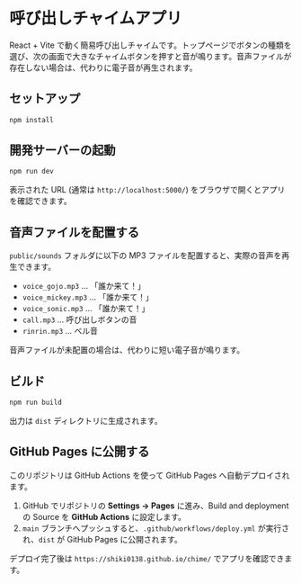 # 呼び出しチャイムアプリ

React + Vite で動く簡易呼び出しチャイムです。トップページでボタンの種類を選び、次の画面で大きなチャイムボタンを押すと音が鳴ります。音声ファイルが存在しない場合は、代わりに電子音が再生されます。

## セットアップ

```bash
npm install
```

## 開発サーバーの起動

```bash
npm run dev
```

表示された URL (通常は `http://localhost:5000/`) をブラウザで開くとアプリを確認できます。

## 音声ファイルを配置する

`public/sounds` フォルダに以下の MP3 ファイルを配置すると、実際の音声を再生できます。

- `voice_gojo.mp3` … 「誰か来て！」
- `voice_mickey.mp3` … 「誰か来て！」
- `voice_sonic.mp3` … 「誰か来て！」
- `call.mp3` … 呼び出しボタンの音
- `rinrin.mp3` … ベル音

音声ファイルが未配置の場合は、代わりに短い電子音が鳴ります。

## ビルド

```bash
npm run build
```

出力は `dist` ディレクトリに生成されます。

## GitHub Pages に公開する

このリポジトリは GitHub Actions を使って GitHub Pages へ自動デプロイされます。

1. GitHub でリポジトリの **Settings → Pages** に進み、Build and deployment の Source を **GitHub Actions** に設定します。
2. `main` ブランチへプッシュすると、`.github/workflows/deploy.yml` が実行され、`dist` が GitHub Pages に公開されます。

デプロイ完了後は `https://shiki0138.github.io/chime/` でアプリを確認できます。
